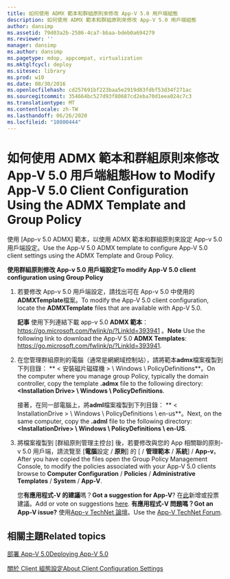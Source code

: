 ```yaml
---
title: 如何使用 ADMX 範本和群組原則來修改 App-V 5.0 用戶端組態
description: 如何使用 ADMX 範本和群組原則來修改 App-V 5.0 用戶端組態
author: dansimp
ms.assetid: 79d03a2b-2586-4ca7-bbaa-bdeb0a694279
ms.reviewer: ''
manager: dansimp
ms.author: dansimp
ms.pagetype: mdop, appcompat, virtualization
ms.mktglfcycl: deploy
ms.sitesec: library
ms.prod: w10
ms.date: 08/30/2016
ms.openlocfilehash: cd257691bf223baa5e2919d83fdbf53d34f271ac
ms.sourcegitcommit: 354664bc527d93f80687cd2eba70d1eea024c7c3
ms.translationtype: MT
ms.contentlocale: zh-TW
ms.lasthandoff: 06/26/2020
ms.locfileid: "10800444"
---
```

# <span data-ttu-id="64cb1-103">如何使用 ADMX 範本和群組原則來修改 App-V 5.0 用戶端組態</span><span class="sxs-lookup"><span data-stu-id="64cb1-103">How to Modify App-V 5.0 Client Configuration Using the ADMX Template and Group Policy</span></span>


<span data-ttu-id="64cb1-104">使用 [App-v 5.0 ADMX] 範本，以使用 ADMX 範本和群組原則來設定 App-v 5.0 用戶端設定。</span><span class="sxs-lookup"><span data-stu-id="64cb1-104">Use the App-V 5.0 ADMX template to configure App-V 5.0 client settings using the ADMX Template and Group Policy.</span></span>

**<span data-ttu-id="64cb1-105">使用群組原則修改 App-v 5.0 用戶端設定</span><span class="sxs-lookup"><span data-stu-id="64cb1-105">To modify App-V 5.0 client configuration using Group Policy</span></span>**

1.  <span data-ttu-id="64cb1-106">若要修改 App-v 5.0 用戶端設定，請找出可在 App-v 5.0 中使用的**ADMXTemplate**檔案。</span><span class="sxs-lookup"><span data-stu-id="64cb1-106">To modify the App-V 5.0 client configuration, locate the **ADMXTemplate** files that are available with App-V 5.0.</span></span>

    <span data-ttu-id="64cb1-107">**記事** 使用下列連結下載 app-v 5.0 **ADMX 範本**： <https://go.microsoft.com/fwlink/p/?LinkId=393941> 。</span><span class="sxs-lookup"><span data-stu-id="64cb1-107">**Note** Use the following link to download the App-V 5.0 **ADMX Templates**: <https://go.microsoft.com/fwlink/p/?LinkId=393941>.</span></span>

     

2.  <span data-ttu-id="64cb1-108">在您管理群組原則的電腦（通常是網網域控制站），請將範本**admx**檔案複製到下列目錄： \*\* &lt; 安裝磁片磁碟機 &gt; \\ Windows \\ PolicyDefinitions\*\*。</span><span class="sxs-lookup"><span data-stu-id="64cb1-108">On the computer where you manage group Policy, typically the domain controller, copy the template **.admx** file to the following directory: **&lt;Installation Drive&gt; \\ Windows \\ PolicyDefinitions**.</span></span>

    <span data-ttu-id="64cb1-109">接著，在同一部電腦上，將**adml**檔案複製到下列目錄： \*\* &lt; InstallationDrive &gt; \\ Windows \\ PolicyDefinitions \ en-us\*\*。</span><span class="sxs-lookup"><span data-stu-id="64cb1-109">Next, on the same computer, copy the **.adml** file to the following directory: **&lt;InstallationDrive&gt; \\ Windows \\ PolicyDefinitions \\ en-US**.</span></span>

3.  <span data-ttu-id="64cb1-110">將檔案複製到 [群組原則管理主控台] 後，若要修改與您的 App 相關聯的原則-v 5.0 用戶端，請流覽至 [**電腦**設定  /  **原則**] 的 [  /  **管理範本**  /  **系統**]  /  **App-v**。</span><span class="sxs-lookup"><span data-stu-id="64cb1-110">After you have copied the files open the Group Policy Management Console, to modify the policies associated with your App-V 5.0 clients browse to **Computer Configuration** / **Policies** / **Administrative Templates** / **System** / **App-V**.</span></span>

    <span data-ttu-id="64cb1-111">您**有應用程式-V 的建議**嗎？</span><span class="sxs-lookup"><span data-stu-id="64cb1-111">**Got a suggestion for App-V**?</span></span> <span data-ttu-id="64cb1-112">在[此](http://appv.uservoice.com/forums/280448-microsoft-application-virtualization)新增或投票建議。</span><span class="sxs-lookup"><span data-stu-id="64cb1-112">Add or vote on suggestions [here](http://appv.uservoice.com/forums/280448-microsoft-application-virtualization).</span></span> **<span data-ttu-id="64cb1-113">有應用程式-V 問題嗎？</span><span class="sxs-lookup"><span data-stu-id="64cb1-113">Got an App-V issue?</span></span>** <span data-ttu-id="64cb1-114">使用[App-v TechNet 論壇](https://social.technet.microsoft.com/Forums/home?forum=mdopappv)。</span><span class="sxs-lookup"><span data-stu-id="64cb1-114">Use the [App-V TechNet Forum](https://social.technet.microsoft.com/Forums/home?forum=mdopappv).</span></span>

## <span data-ttu-id="64cb1-115">相關主題</span><span class="sxs-lookup"><span data-stu-id="64cb1-115">Related topics</span></span>


[<span data-ttu-id="64cb1-116">部署 App-V 5.0</span><span class="sxs-lookup"><span data-stu-id="64cb1-116">Deploying App-V 5.0</span></span>](deploying-app-v-50.md)

[<span data-ttu-id="64cb1-117">關於 Client 組態設定</span><span class="sxs-lookup"><span data-stu-id="64cb1-117">About Client Configuration Settings</span></span>](about-client-configuration-settings.md)

 

 





